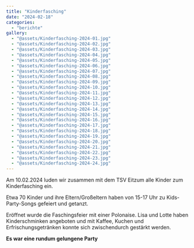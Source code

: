 ```yaml
---
title: "Kinderfasching"
date: "2024-02-18"
categories:
  - "berichte"
gallery:
  - "@assets/Kinderfasching-2024-01.jpg"
  - "@assets/Kinderfasching-2024-02.jpg"
  - "@assets/Kinderfasching-2024-03.jpg"
  - "@assets/Kinderfasching-2024-04.jpg"
  - "@assets/Kinderfasching-2024-05.jpg"
  - "@assets/Kinderfasching-2024-06.jpg"
  - "@assets/Kinderfasching-2024-07.jpg"
  - "@assets/Kinderfasching-2024-08.jpg"
  - "@assets/Kinderfasching-2024-09.jpg"
  - "@assets/Kinderfasching-2024-10.jpg"
  - "@assets/Kinderfasching-2024-11.jpg"
  - "@assets/Kinderfasching-2024-12.jpg"
  - "@assets/Kinderfasching-2024-13.jpg"
  - "@assets/Kinderfasching-2024-14.jpg"
  - "@assets/Kinderfasching-2024-15.jpg"
  - "@assets/Kinderfasching-2024-16.jpg"
  - "@assets/Kinderfasching-2024-17.jpg"
  - "@assets/Kinderfasching-2024-18.jpg"
  - "@assets/Kinderfasching-2024-19.jpg"
  - "@assets/Kinderfasching-2024-20.jpg"
  - "@assets/Kinderfasching-2024-21.jpg"
  - "@assets/Kinderfasching-2024-22.jpg"
  - "@assets/Kinderfasching-2024-23.jpg"
  - "@assets/Kinderfasching-2024-24.jpg"
---
```


Am 10.02.2024 luden wir zusammen mit dem TSV Eitzum alle Kinder zum Kinderfasching ein.

Etwa 70 Kinder und ihre Eltern/Großeltern haben von 15-17 Uhr zu Kids-Party-Songs gefeiert und getanzt.

Eröffnet wurde die Faschingsfeier mit einer Polonaise. Lisa und Lotte haben Kinderschminken angeboten und mit Kaffee, Kuchen und Erfrischungsgetränken konnte sich zwischendurch gestärkt werden.

**Es war eine rundum gelungene Party**
